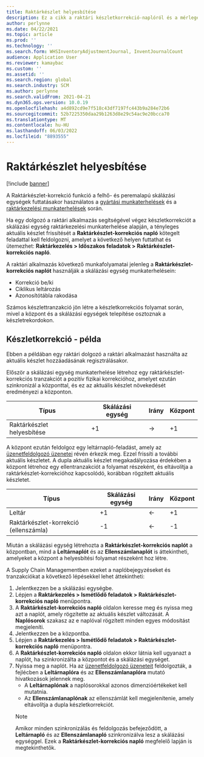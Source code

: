 ```yaml
---
title: Raktárkészlet helyesbítése
description: Ez a cikk a raktári készletkorrekció-naplóról és a mérlegegységek használata esetén történő feldolgozásról nyújt tájékoztatást.
author: perlynne
ms.date: 04/22/2021
ms.topic: article
ms.prod: ''
ms.technology: ''
ms.search.form: WHSInventoryAdjustmentJournal, InventJournalCount
audience: Application User
ms.reviewer: kamaybac
ms.custom: ''
ms.assetid: ''
ms.search.region: global
ms.search.industry: SCM
ms.author: perlynne
ms.search.validFrom: 2021-04-21
ms.dyn365.ops.version: 10.0.19
ms.openlocfilehash: a4d892cd9e7f518c43df7197fc443b9a284e72b6
ms.sourcegitcommit: 52b7225350daa29b1263d8e29c54ac9e20bcca70
ms.translationtype: MT
ms.contentlocale: hu-HU
ms.lasthandoff: 06/03/2022
ms.locfileid: "8893555"
---
```

# <a name="warehouse-inventory-adjustment"></a>Raktárkészlet helyesbítése

[!include [banner](../includes/banner.md)]

A Raktárkészlet-korrekció funkció a felhő- és peremalapú skálázási egységek futtatásakor használatos a [gyártási munkaterhelések](cloud-edge-workload-manufacturing.md) és a [raktárkezelési munkaterhelések](cloud-edge-workload-warehousing.md) során.

Ha egy dolgozó a raktári alkalmazás segítségével végez készletkorrekciót a skálázási egység raktárkezelési munkaterhelése alapján, a tényleges aktuális készlet frissítését a **Raktárkészlet-korrekciós napló** kötegelt feladattal kell feldolgozni, amelyet a következő helyen futtathat és ütemezhet: **Raktárkezelés > Időszakos feladatok > Raktárkészlet-korrekciós napló**.

A raktári alkalmazás következő munkafolyamatai jelenleg a **Raktárkészlet-korrekciós naplót** használják a skálázási egység munkaterhelésein:

- Korrekció be/ki
- Ciklikus leltározás
- Azonosítótábla rakodása

Számos készlettranzakció jön létre a készletkorrekciós folyamat során, mivel a központ és a skálázási egységek telepítése osztoznak a készletrekordokon.

## <a name="inventory-adjustment-example"></a>Készletkorrekció - példa

Ebben a példában egy raktári dolgozó a raktári alkalmazást használta az aktuális készlet hozzáadásának regisztrálásakor.

Először a skálázási egység munkaterhelése létrehoz egy raktárkészlet-korrekciós tranzakciót a pozitív fizikai korrekcióhoz, amelyet ezután szinkronizál a központtal, és ez az aktuális készlet növekedését eredményezi a központon.

| Típus                                    | Skálázási egység | Irány | Központ |
|-----------------------------------------|------------|-----------|-----|
| Raktárkészlet helyesbítése          | +1         | ->        | +1  |

A központ ezután feldolgoz egy leltárnapló-feladást, amely az [üzenetfeldolgozó üzenetei](cloud-edge-message-processor-messages.md) révén érkezik meg. Ezzel frissíti a további aktuális készletet. A dupla aktuális készlet megakadályozása érdekében a központ létrehoz egy ellentranzakciót a folyamat részeként, és eltávolítja a raktárkészlet-korrekcióhoz kapcsolódó, korábban rögzített aktuális készletet.

| Típus                                    | Skálázási egység | Irány | Központ |
|-----------------------------------------|------------|-----------|-----|
| Leltár                                | +1         | <-        | +1  |
| Raktárkészlet-korrekció (ellenszámla) | -1         | <-        | -1  |

Miután a skálázási egység létrehozta a **Raktárkészlet-korrekciós naplót** a központban, mind a **Leltárnaplót** és az **Ellenszámlanaplót** is áttekintheti, amelyeket a központ a helyesbítési folyamat részeként hoz létre.

A Supply Chain Managementben ezeket a naplóbejegyzéseket és tranzakciókat a következő lépésekkel lehet áttekintheti:

1. Jelentkezzen be a skálázási egységbe.
1. Lépjen a **Raktárkezelés \> Ismétlődő feladatok \> Raktárkészlet-korrekciós napló** menüpontra.
1. A **Raktárkészlet-korrekciós napló** oldalon keresse meg és nyissa meg azt a naplót, amely rögzítette az aktuális készlet változását. A **Naplósorok** szakasz az e naplóval rögzített minden egyes módosítást megjeleníti.
1. Jelentkezzen be a központba.
1. Lépjen a **Raktárkezelés \> Ismétlődő feladatok \> Raktárkészlet-korrekciós napló** menüpontra.
1. A **Raktárkészlet-korrekciós napló** oldalon ekkor látnia kell ugyanazt a naplót, ha szinkronizálta a központot és a skálázási egységet.
1. Nyissa meg a naplót. Ha az [üzenetfeldolgozó üzeneteit](cloud-edge-message-processor-messages.md) feldolgozták, a fejlécben a **Leltárnaplóra** és az **Ellenszámlanaplóra** mutató hivatkozások jelennek meg.
    - A **Leltárnaplónak** a naplósorokkal azonos dimenzióértékeket kell mutatnia.
    - Az **Ellenszámlanaplónak** az ellenszámlát kell megjelenítenie, amely eltávolítja a dupla készletkorrekciót.
    > [!NOTE]
    > Amikor minden szinkronizálás és feldolgozás befejeződött, a **Leltárnapló** és az **Ellenszámlanapló** szinkronizálva lesz a skálázási egységgel. Ezek a **Raktárkészlet-korrekciós napló** megfelelő lapján is megtekinthetők.
